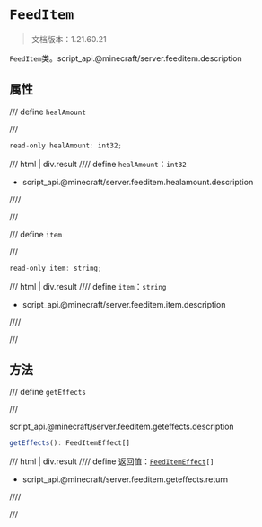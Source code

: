 # `FeedItem`

> 文档版本：1.21.60.21

`FeedItem`类。script_api.@minecraft/server.feeditem.description

## 属性

/// define
`healAmount`


///

```js
read-only healAmount: int32;
```

/// html | div.result
//// define
`healAmount`：`int32`

- script_api.@minecraft/server.feeditem.healamount.description


////

///


/// define
`item`


///

```js
read-only item: string;
```

/// html | div.result
//// define
`item`：`string`

- script_api.@minecraft/server.feeditem.item.description


////

///


## 方法

/// define
`getEffects`


///

script_api.@minecraft/server.feeditem.geteffects.description

```js
getEffects(): FeedItemEffect[]
```

/// html | div.result
//// define
返回值：<code><a href="../feeditemeffect/">FeedItemEffect</a>[]</code>

- script_api.@minecraft/server.feeditem.geteffects.return


////

///

